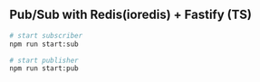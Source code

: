 ## Pub/Sub with Redis(ioredis) + Fastify (TS)

```bash
# start subscriber
npm run start:sub

# start publisher
npm run start:pub
```
